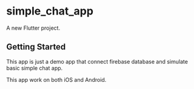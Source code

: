 # simple_chat_app

A new Flutter project.

## Getting Started

This app is just a demo app that connect firebase database and simulate basic simple chat app.

This app work on both iOS and Android.